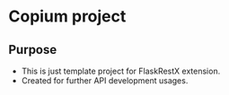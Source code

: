# Copium project

## Purpose
* This is just template project for FlaskRestX extension.
* Created for further API development usages.
